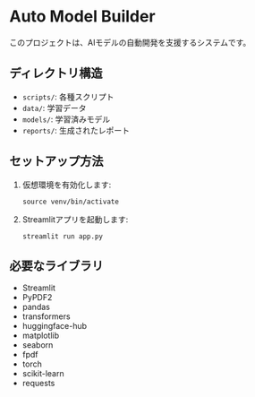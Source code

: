 # Auto Model Builder

このプロジェクトは、AIモデルの自動開発を支援するシステムです。

## ディレクトリ構造
- `scripts/`: 各種スクリプト
- `data/`: 学習データ
- `models/`: 学習済みモデル
- `reports/`: 生成されたレポート

## セットアップ方法
1. 仮想環境を有効化します:
   ```
   source venv/bin/activate
   ```

2. Streamlitアプリを起動します:
   ```
   streamlit run app.py
   ```

## 必要なライブラリ
- Streamlit
- PyPDF2
- pandas
- transformers
- huggingface-hub
- matplotlib
- seaborn
- fpdf
- torch
- scikit-learn
- requests
